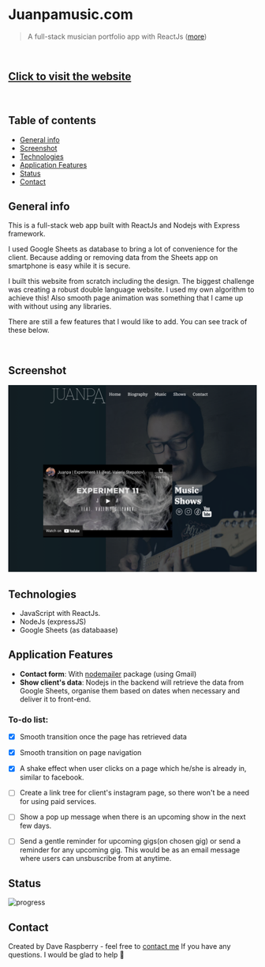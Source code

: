 # Juanpamusic.com
> A full-stack musician portfolio app with ReactJs ([more](#general-info))

&nbsp;

## [Click to visit the website](https://juanpamusic.com)

&nbsp;

## Table of contents

* [General info](#general-info)
* [Screenshot](#screenshot)
* [Technologies](#technologies)
* [Application Features](#application-features)
* [Status](#status)
* [Contact](#contact)

## General info

This is a full-stack web app built with ReactJs and Nodejs with Express framework.

I used Google Sheets as database to bring a lot of convenience for the client. Because adding or removing data from the Sheets app on smartphone is easy while it is secure.

I built this website from scratch including the design. The biggest challenge was creating a robust double language website. I used my own algorithm to achieve this! Also smooth page animation was something that I came up with without using any libraries.

There are still a few features that I would like to add. You can see track of these below.

&nbsp;

## Screenshot 
![Juanpamusic.com screenshot][logo]

## Technologies

* JavaScript with ReactJs.
* NodeJs (expressJS)
* Google Sheets (as databaase)

## Application Features

* __Contact form__: With [nodemailer](https://www.npmjs.com/package/nodemailer) package (using Gmail)
* __Show client's data__: Nodejs in the backend will retrieve the data from Google Sheets, organise them based on dates when necessary and deliver it to front-end.

### To-do list:

- [x] Smooth transition once the page has retrieved data
- [x] Smooth transition on page navigation
- [x] A shake effect when user clicks on a page which he/she is already in, similar to facebook.
- [ ] Create a link tree for client's instagram page, so there won't be a need for using paid services.
- [ ] Show a pop up message when there is an upcoming show in the next few days.
- [ ] Send a gentle reminder for upcoming gigs(on chosen gig) or send a reminder for any upcoming gig. This would be as an email message where users can unsbuscribe from at anytime.


## Status

![progress](https://img.shields.io/badge/Finished!-brightgreen 'progress')

## Contact

Created by Dave Raspberry - feel free to [contact me](mailto:starchcode@gmail.com) If you have any questions. I would be glad to help 🥸

[logo]: ./readme/juanpamusic.png "The Ginger Blondie website - screenshot"
